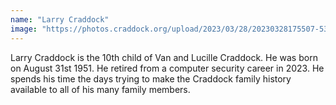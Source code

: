 ```yaml
---
name: "Larry Craddock"
image: "https://photos.craddock.org/upload/2023/03/28/20230328175507-53565ed3.jpg"
---
```

Larry Craddock is the 10th child of Van and Lucille Craddock. He was born on August 31st 1951. He retired from a computer security career in 2023. He spends his time the days trying to make the Craddock family history available to all of his many family members.
